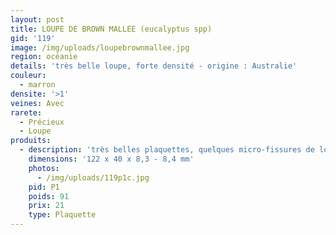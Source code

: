 ```yaml
---
layout: post
title: LOUPE DE BROWN MALLEE (eucalyptus spp)
gid: '119'
image: /img/uploads/loupebrownmallee.jpg
region: océanie
details: 'très belle loupe, forte densité - origine : Australie'
couleur:
  - marron
densite: '>1'
veines: Avec
rarete:
  - Précieux
  - Loupe
produits:
  - description: 'très belles plaquettes, quelques micro-fissures de loupe - densité 1,12'
    dimensions: '122 x 40 x 8,3 - 8,4 mm'
    photos:
      - /img/uploads/119p1c.jpg
    pid: P1
    poids: 91
    prix: 21
    type: Plaquette
---
```


